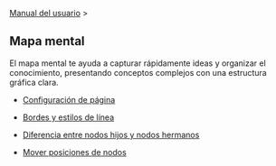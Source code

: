 [Manual del usuario](/dragonnest/drawnote/manual/es) >

Mapa mental
---

El mapa mental te ayuda a capturar rápidamente ideas y organizar el conocimiento, presentando conceptos complejos con una estructura gráfica clara.

- [Configuración de página](page_settings.md)

- [Bordes y estilos de línea](border_and_line_style.md)

- [Diferencia entre nodos hijos y nodos hermanos](child_nodes_and_sibling_nodes.md)

- [Mover posiciones de nodos](move_node_position.md)